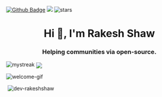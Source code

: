 [![Github Badge](https://img.shields.io/badge/GitHub-100000?style=for-the-badge&logo=github&logoColor=white)](https://github.com/dev-rakeshshaw)
![](https://komarev.com/ghpvc/?username=dev-rakeshshaw)
<img src="https://img.shields.io/github/stars/dev-rakeshshaw?label=Stars" alt="stars">


<h1 align="center">Hi 👋, I'm Rakesh Shaw</h1>


<h3 align="center">Helping communities via open-source. </h3>

<p float="left">
  <img src="https://github-readme-streak-stats.herokuapp.com/?user=dev-rakeshshaw&theme=tokyonight" alt="mystreak"/>
  <img align="center" src="https://github-readme-stats.vercel.app/api/top-langs/?username=dev-rakeshshaw&count_private=true&langs_count=7&theme=dark&layout=compact" />
</p>

![welcome-gif](https://user-images.githubusercontent.com/88075256/211156175-9295906c-c5dc-44a9-b4cd-00a56e89d63a.gif) 

<p>&nbsp;<img align="center" src="https://github-readme-stats.vercel.app/api?username=dev-rakeshshaw&show_icons=true&locale=en" alt="dev-rakeshshaw" /></p>





<!---
dev-rakesh/dev-rakesh is a ✨ special ✨ repository because its `README.md` (this file) appears on your GitHub profile.
You can click the Preview link to take a look at your changes.
--->


